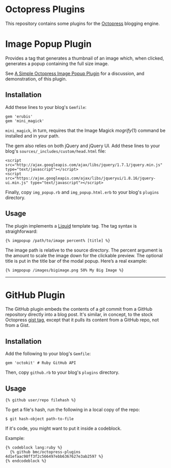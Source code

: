 # Octopress Plugins

This repository contains some plugins for the [Octopress][] blogging engine.

# Image Popup Plugin

Provides a tag that generates a thumbnail of an image which, when clicked,
generates a popup containing the full size image.

See [A Simple Octopress Image Popup Plugin][blog-image-popup] for a discussion,
and demonstration, of this plugin.

## Installation

Add these lines to your blog's `Gemfile`:

    gem 'erubis'
    gem 'mini_magick'

`mini_magick`, in turn, requires that the Image Magick *mogrify*(1) command
be installed and in your path.

The gem also relies on both jQuery and jQuery UI. Add these lines to your
blog's `sources/_includes/custom/head.html` file:

    <script src="http://ajax.googleapis.com/ajax/libs/jquery/1.7.1/jquery.min.js" type="text/javascript"></script>
    <script src="https://ajax.googleapis.com/ajax/libs/jqueryui/1.8.16/jquery-ui.min.js" type="text/javascript"></script>

Finally, copy `img_popup.rb` and `img_popup.html.erb` to your blog's
`plugins` directory.

## Usage

The plugin implements a [Liquid][] template tag. The tag syntax is
straighforward:

    {% imgpopup /path/to/image percent% [title] %}

The image path is relative to the source directory. The percent argument is the
amount to scale the image down for the clickable preview. The optional title is
put in the title bar of the modal popup. Here’s a real example:

    {% imgpopup /images/bigimage.png 50% My Big Image %}

---

# GitHub Plugin

The GitHub plugin embeds the contents of a *git* commit from a GitHub
repository directly into a blog post. It's similar, in concept, to the
stock Octopress [gist tag][], except that it pulls its content from a GitHub
repo, not from a Gist.

## Installation

Add the following to your blog's `Gemfile`:

    gem 'octokit' # Ruby GitHub API

Then, copy `github.rb` to your blog's `plugins` directory.

## Usage

    {% github user/repo filehash %}

To get a file's hash, run the following in a local copy of the repo:

    $ git hash-object path-to-file

If it's code, you might want to put it inside a codeblock.

Example:

    {% codeblock lang:ruby %}
      {% github bmc/octopress-plugins 4d1efaac98ff3f2c566497ebb6367627e3ab2597 %}
    {% endcodeblock %}

[blog-image-popup]: http://brizzled.clapper.org/blog/2012/02/05/a-simple-octopress-image-popup-plugin/
[Octopress]: http://octopress.org/
[Liquid]: https://github.com/Shopify/liquid
[gist tag]: http://octopress.org/docs/plugins/gist-tag/
